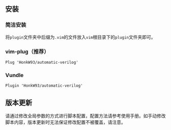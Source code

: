 ## 安装

### 简洁安装


将`plugin`文件夹中后缀为`.vim`的文件放入`vim`根目录下的`plugin`文件夹即可。

### vim-plug（推荐）


```
Plug 'HonkW93/automatic-verilog'
```

### Vundle

```
Plugin 'HonkW93/automatic-verilog'
```

## 版本更新


请通过修改全局参数的方式进行脚本配置，配置方法请参考使用手册。如手动修改脚本内容，版本更新时无法保证修改配置不被覆盖，请注意。